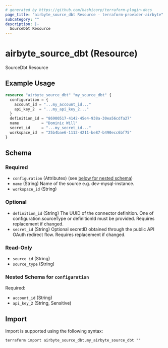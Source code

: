 ```yaml
---
# generated by https://github.com/hashicorp/terraform-plugin-docs
page_title: "airbyte_source_dbt Resource - terraform-provider-airbyte"
subcategory: ""
description: |-
  SourceDbt Resource
---
```


# airbyte_source_dbt (Resource)

SourceDbt Resource

## Example Usage

```terraform
resource "airbyte_source_dbt" "my_source_dbt" {
  configuration = {
    account_id = "...my_account_id..."
    api_key_2  = "...my_api_key_2..."
  }
  definition_id = "86900517-4142-45e4-938a-30ea56cdfa27"
  name          = "Dominic Will"
  secret_id     = "...my_secret_id..."
  workspace_id  = "25b4bae6-1112-4211-be87-b490ecc6bf75"
}
```

<!-- schema generated by tfplugindocs -->
## Schema

### Required

- `configuration` (Attributes) (see [below for nested schema](#nestedatt--configuration))
- `name` (String) Name of the source e.g. dev-mysql-instance.
- `workspace_id` (String)

### Optional

- `definition_id` (String) The UUID of the connector definition. One of configuration.sourceType or definitionId must be provided. Requires replacement if changed.
- `secret_id` (String) Optional secretID obtained through the public API OAuth redirect flow. Requires replacement if changed.

### Read-Only

- `source_id` (String)
- `source_type` (String)

<a id="nestedatt--configuration"></a>
### Nested Schema for `configuration`

Required:

- `account_id` (String)
- `api_key_2` (String, Sensitive)

## Import

Import is supported using the following syntax:

```shell
terraform import airbyte_source_dbt.my_airbyte_source_dbt ""
```
